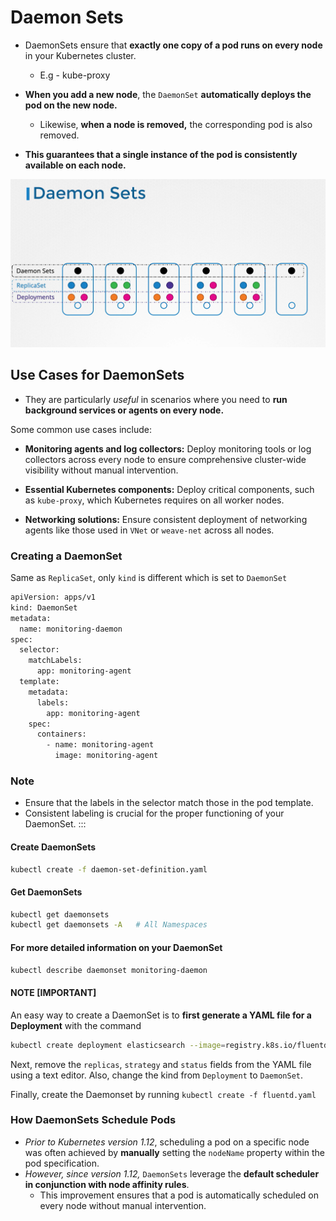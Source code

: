 # Daemon Sets
-   DaemonSets ensure that **exactly one copy of a pod runs on every node** in your Kubernetes cluster.
    - E.g - kube-proxy

-   **When you add a new node**, the ```DaemonSet``` **automatically deploys the pod on the new node.**
    -   Likewise, **when a node is removed,** the corresponding pod is also removed.

-   **This guarantees that a single instance of the pod is consistently available on each node.**

![](../../images/kubernetes_daemon_sets.png)


## Use Cases for DaemonSets


-   They are particularly *useful* in scenarios where you need to **run background services or agents on every node.**

Some common use cases include:

  -   **Monitoring agents and log collectors:** Deploy monitoring tools or log collectors across every node to ensure comprehensive cluster-wide visibility without manual intervention.

  -   **Essential Kubernetes components:** Deploy critical components, such as ```kube-proxy```, which Kubernetes requires on all worker nodes.
    
  -   **Networking solutions:** Ensure consistent deployment of networking agents like those used in ```VNet``` or ```weave-net``` across all nodes.


### Creating a DaemonSet
Same as ```ReplicaSet```, only ```kind``` is different which is set to ```DaemonSet```

```bash
apiVersion: apps/v1
kind: DaemonSet
metadata:
  name: monitoring-daemon
spec:
  selector:
    matchLabels:
      app: monitoring-agent
  template:
    metadata:
      labels:
        app: monitoring-agent
    spec:
      containers:
        - name: monitoring-agent
          image: monitoring-agent
```

### Note 
- Ensure that the labels in the selector match those in the pod template. 
- Consistent labeling is crucial for the proper functioning of your DaemonSet. :::


#### Create DaemonSets
```bash
kubectl create -f daemon-set-definition.yaml
```
#### Get DaemonSets
```bash
kubectl get daemonsets
kubectl get daemonsets -A   # All Namespaces
```

#### For more detailed information on your DaemonSet
```bash
kubectl describe daemonset monitoring-daemon
```

#### NOTE [IMPORTANT]
An easy way to create a DaemonSet is to **first generate a YAML file for a Deployment** with the command 

```bash
kubectl create deployment elasticsearch --image=registry.k8s.io/fluentd-elasticsearch:1.20 -n kube-system --dry-run=client -o yaml > fluentd.yaml.
``` 

Next, remove the ```replicas```, ```strategy``` and ```status``` fields from the YAML file using a text editor. Also, change the kind from ```Deployment``` to ```DaemonSet```.

Finally, create the Daemonset by running ```kubectl create -f fluentd.yaml```

### How DaemonSets Schedule Pods
- *Prior to Kubernetes version 1.12*, scheduling a pod on a specific node was often achieved by **manually** setting the ```nodeName``` property within the pod specification. 
- *However, since version 1.12,* ```DaemonSets``` leverage the **default scheduler in conjunction with node affinity rules**.   
  - This improvement ensures that a pod is automatically scheduled on every node without manual intervention.